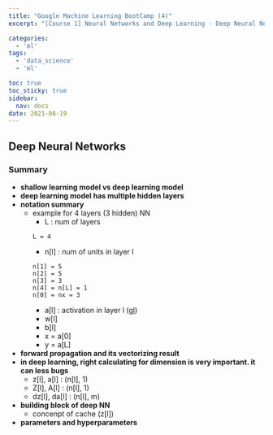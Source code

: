 ```yaml
---
title: "Google Machine Learning BootCamp (4)"
excerpt: "[Course 1] Neural Networks and Deep Learning - Deep Neural Networks"

categories:
  - 'ml'
tags:
  - 'data_science'
  - 'ml'

toc: true
toc_sticky: true
sidebar:
  nav: docs
date: 2021-08-19
---
```


## Deep Neural Networks

### Summary
* **shallow learning model vs deep learning model**
* **deep learning model has multiple hidden layers**
* **notation summary**
  * example for 4 layers (3 hidden) NN
    * L : num of layers 
    ```
    L = 4
    ```
    * n[l] : num of units in layer l
    ```
    n[1] = 5
    n[2] = 5
    n[3] = 3
    n[4] = n[L] = 1
    n[0] = nx = 3
    ```
    * a[l] : activation in layer l (g[l](z[l]))
    * w[l]
    * b[l]
    * x = a[0]
    * y = a[L]
* **forward propagation and its vectorizing result**
* **in deep learning, right calculating for dimension is very important. it can less bugs**
  * z[l], a[l] : (n[l], 1)
  * Z[l], A[l] : (n[l], 1)
  * dz[l], da[l] : (n[l], m)
* **building block of deep NN** 
  * concenpt of cache (z[l])
* **parameters and hyperparameters**